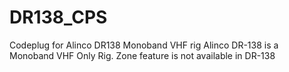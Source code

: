 # DR138_CPS
Codeplug for Alinco DR138 Monoband VHF rig 
Alinco DR-138 is a Monoband VHF Only Rig.
Zone feature is not available in DR-138 

